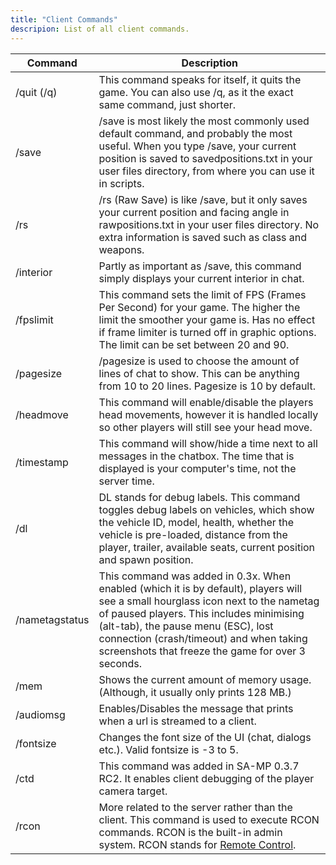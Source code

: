 ```yaml
---
title: "Client Commands"
descripion: List of all client commands.
---
```


| Command	        | Description																																																																											  |
|-------------------|---------------------------------------------------------------------------------------------------------------------------------------------------------------------------------------------------------------------------------------------------------------------------------------------------------------------|
| /quit (/q) 	    | This command speaks for itself, it quits the game. You can also use /q, as it the exact same command, just shorter. 																																															      |
| /save 	   	    | /save is most likely the most commonly used default command, and probably the most useful. When you type /save, your current position is saved to savedpositions.txt in your user files directory, from where you can use it in scripts.   																	      |
| /rs 	   	    	| /rs (Raw Save) is like /save, but it only saves your current position and facing angle in rawpositions.txt in your user files directory. No extra information is saved such as class and weapons.                                          																	      |
| /interior  	    | Partly as important as /save, this command simply displays your current interior in chat.																																				    																	      |
| /fpslimit  	    | This command sets the limit of FPS (Frames Per Second) for your game. The higher the limit the smoother your game is. Has no effect if frame limiter is turned off in graphic options. The limit can be set between 20 and 90. 		    																	      |
| /pagesize  	    | /pagesize is used to choose the amount of lines of chat to show. This can be anything from 10 to 20 lines. Pagesize is 10 by default.																																											      |
| /headmove  	    | This command will enable/disable the players head movements, however it is handled locally so other players will still see your head move.																																										  |
| /timestamp 	    | This command will show/hide a time next to all messages in the chatbox. The time that is displayed is your computer's time, not the server time.																																								      |
| /dl    	   	    |  DL stands for debug labels. This command toggles debug labels on vehicles, which show the vehicle ID, model, health, whether the vehicle is pre-loaded, distance from the player, trailer, available seats, current position and spawn position. 																  |
| /nametagstatus  	| This command was added in 0.3x. When enabled (which it is by default), players will see a small hourglass icon next to the nametag of paused players. This includes minimising (alt-tab), the pause menu (ESC), lost connection (crash/timeout) and when taking screenshots that freeze the game for over 3 seconds.|
| /mem 				| Shows the current amount of memory usage. (Although, it usually only prints 128 MB.)																																																								  |
| /audiomsg 		| Enables/Disables the message that prints when a url is streamed to a client. 																																																										  |
| /fontsize 	    | Changes the font size of the UI (chat, dialogs etc.). Valid fontsize is -3 to 5. 																																																									  |
| /ctd 				| This command was added in SA-MP 0.3.7 RC2. It enables client debugging of the player camera target. 																																																				  |
| /rcon 			| More related to the server rather than the client. This command is used to execute RCON commands. RCON is the built-in admin system. RCON stands for [Remote Control](ControllingServer#using-rcon). 																												  |
